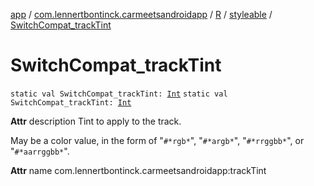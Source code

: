 [app](../../../index.md) / [com.lennertbontinck.carmeetsandroidapp](../../index.md) / [R](../index.md) / [styleable](index.md) / [SwitchCompat_trackTint](./-switch-compat_track-tint.md)

# SwitchCompat_trackTint

`static val SwitchCompat_trackTint: `[`Int`](https://kotlinlang.org/api/latest/jvm/stdlib/kotlin/-int/index.html)
`static val SwitchCompat_trackTint: `[`Int`](https://kotlinlang.org/api/latest/jvm/stdlib/kotlin/-int/index.html)

**Attr**
description Tint to apply to the track.

May be a color value, in the form of "`#*rgb*`", "`#*argb*`", "`#*rrggbb*`", or "`#*aarrggbb*`".

**Attr**
name com.lennertbontinck.carmeetsandroidapp:trackTint

